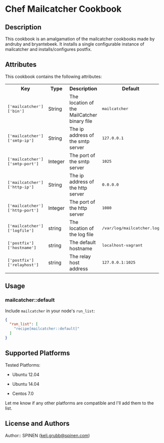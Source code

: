 Chef Mailcatcher Cookbook
===

Description
---

This cookbook is an amalgamation of the mailcatcher cookbooks made by andruby and bryantebeek.
It installs a single configurable instance of mailcatcher and installs/configures postfix.

Attributes
---

This cookbook contains the following attributes:

<table>
  <tr>
    <th>Key</th>
    <th>Type</th>
    <th>Description</th>
    <th>Default</th>
  </tr>
  <tr>
    <td><tt>['mailcatcher']['bin']</tt></td>
    <td>String</td>
    <td>The location of the MailCatcher binary file</td>
    <td><tt>mailcatcher</tt></td>
  </tr>
  <tr>
    <td><tt>['mailcatcher']['smtp-ip']</tt></td>
    <td>String</td>
    <td>The ip address of the smtp server</td>
    <td><tt>127.0.0.1</tt></td>
  </tr>
  <tr>
    <td><tt>['mailcatcher']['smtp-port']</tt></td>
    <td>Integer</td>
    <td>The port of the smtp server</td>
    <td><tt>1025</tt></td>
  </tr>
  <tr>
    <td><tt>['mailcatcher']['http-ip']</tt></td>
    <td>String</td>
    <td>The ip address of the http server</td>
    <td><tt>0.0.0.0</tt></td>
  </tr>
  <tr>
    <td><tt>['mailcatcher']['http-port']</tt></td>
    <td>Integer</td>
    <td>The port of the http server</td>
    <td><tt>1080</tt></td>
  </tr>
  <tr>
    <td><tt>['mailcatcher']['logfile']</tt></td>
    <td>string</td>
    <td>The location of the log file</td>
    <td><tt>/var/log/mailcatcher.log</tt></td>
  </tr>
    <tr>
    <td><tt>['postfix']['hostname']</tt></td>
    <td>string</td>
    <td>The default hostname</td>
    <td><tt>localhost-vagrant</tt></td>
  </tr>
    <tr>
    <td><tt>['postfix']['relayhost']</tt></td>
    <td>string</td>
    <td>The relay host address</td>
    <td><tt>127.0.0.1:1025</tt></td>
  </tr>
</table>

Usage
---

### mailcatcher::default

Include `mailcatcher` in your node's `run_list`:

```json
{
  "run_list": [
    "recipe[mailcatcher::default]"
  ]
}
```

Supported Platforms
---

Tested Platforms:

* Ubuntu 12.04

* Ubuntu 14.04

* Centos 7.0

Let me know if any other platforms are compatible and I'll add them to the list.

License and Authors
---

Author:: SPINEN (<keli.grubb@spinen.com>)
